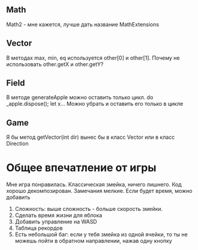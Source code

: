 ## Math
Math2 - мне кажется, лучше дать название MathExtensions

## Vector
В методах max, min, eq используется other[0] и other[1]. Почему не использовать other.getX и other.getY?

## Field
В методе generateApple можно оставить только цикл. do _apple.dispose(); let x... Можно убрать и оставить его только в цикле

## Game
Я бы метод getVector(int dir) вынес бы в класс Vector или в класс Direction

# Общее впечатление от игры
Мне игра понравилась. Классическая змейка, ничего лишнего. Код хорошо декомпозирован. Замечания мелкие.
Если будет время, можно добавить 
1. Сложность: выше сложность - больше скорость змейки. 
2. Сделать время жизни для яблока
3. Добавить управление на WASD
4. Таблица рекордов
4. Есть небольшой баг: если у тебя змейка из одной ячейки, то ты не можешь пойти в обратном направлении, нажав одну кнопку
